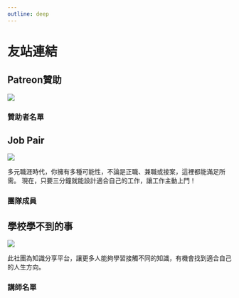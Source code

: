 ```yaml
---
outline: deep
---
```


# 友站連結

## Patreon贊助

<a href="https://patreon.com/user?u=113925482&utm_medium=clipboard_copy&utm_source=copyLink&utm_campaign=creatorshare_creator&utm_content=join_link" target="_blank">
    <img src="/affiliate/patreon-preview.png">
</a>

### 贊助者名單

<VPTeamMembers size="small" :members="patreonMembers" />

## Job Pair

<a href="https://job-pair.com" target="_blank">
    <img src="/affiliate/Top1.webp">
</a>

多元職涯時代，你擁有多種可能性，不論是正職、兼職或接案，這裡都能滿足所需。
現在，只要三分鐘就能設計適合自己的工作，讓工作主動上門！

### 團隊成員

<VPTeamMembers size="small" :members="jobPairMembers" />

## 學校學不到的事

<a href="https://reurl.cc/V4qLjn" target="_blank">
    <img src="/affiliate/373705383_7289266461088207_4973358589488189134_n.jpg">
</a>

此社團為知識分享平台，讓更多人能夠學習接觸不同的知識，有機會找到適合自己的人生方向。

### 講師名單

<VPTeamMembers size="small" :members="socialSchoolMembers" />

<script setup>
import {
  VPTeamPage,
  VPTeamPageTitle,
  VPTeamMembers,
  VPTeamPageSection
} from 'vitepress/theme'

const lineSvg = `<svg fill="#000000" height="800px" width="800px" version="1.1" id="Capa_1" xmlns="http://www.w3.org/2000/svg" xmlns:xlink="http://www.w3.org/1999/xlink"
  viewBox="0 0 296.528 296.528" xml:space="preserve">
<g>
 <path d="M295.838,115.347l0.003-0.001l-0.092-0.76c-0.001-0.013-0.002-0.023-0.004-0.036c-0.001-0.011-0.002-0.021-0.004-0.032
  l-0.344-2.858c-0.069-0.574-0.148-1.228-0.238-1.974l-0.072-0.594l-0.147,0.018c-3.617-20.571-13.553-40.093-28.942-56.762
  c-15.317-16.589-35.217-29.687-57.548-37.878c-19.133-7.018-39.434-10.577-60.337-10.577c-28.22,0-55.627,6.637-79.257,19.193
  C23.289,47.297-3.585,91.799,0.387,136.461c2.056,23.111,11.11,45.11,26.184,63.621c14.188,17.423,33.381,31.483,55.503,40.66
  c13.602,5.642,27.051,8.301,41.291,11.116l1.667,0.33c3.921,0.776,4.975,1.842,5.247,2.264c0.503,0.784,0.24,2.329,0.038,3.18
  c-0.186,0.785-0.378,1.568-0.57,2.352c-1.529,6.235-3.11,12.683-1.868,19.792c1.428,8.172,6.531,12.859,14.001,12.86
  c0.001,0,0.001,0,0.002,0c8.035,0,17.18-5.39,23.231-8.956l0.808-0.475c14.436-8.478,28.036-18.041,38.271-25.425
  c22.397-16.159,47.783-34.475,66.815-58.17C290.172,175.745,299.2,145.078,295.838,115.347z M92.343,160.561H66.761
  c-3.866,0-7-3.134-7-7V99.865c0-3.866,3.134-7,7-7c3.866,0,7,3.134,7,7v46.696h18.581c3.866,0,7,3.134,7,7
  C99.343,157.427,96.209,160.561,92.343,160.561z M119.03,153.371c0,3.866-3.134,7-7,7c-3.866,0-7-3.134-7-7V99.675
  c0-3.866,3.134-7,7-7c3.866,0,7,3.134,7,7V153.371z M182.304,153.371c0,3.033-1.953,5.721-4.838,6.658
  c-0.712,0.231-1.441,0.343-2.161,0.343c-2.199,0-4.323-1.039-5.666-2.888l-25.207-34.717v30.605c0,3.866-3.134,7-7,7
  c-3.866,0-7-3.134-7-7v-52.16c0-3.033,1.953-5.721,4.838-6.658c2.886-0.936,6.045,0.09,7.827,2.545l25.207,34.717V99.675
  c0-3.866,3.134-7,7-7c3.866,0,7,3.134,7,7V153.371z M233.311,159.269h-34.645c-3.866,0-7-3.134-7-7v-26.847V98.573
  c0-3.866,3.134-7,7-7h33.57c3.866,0,7,3.134,7,7s-3.134,7-7,7h-26.57v12.849h21.562c3.866,0,7,3.134,7,7c0,3.866-3.134,7-7,7
  h-21.562v12.847h27.645c3.866,0,7,3.134,7,7S237.177,159.269,233.311,159.269z"/>
</g>
</svg>`

const patreonMembers = [
  {
    avatar: `/affiliate/logo.png`,
    name: '名稱',
    title: '職稱',
    desc: '個人化描述',
    org: '組織與組織連結',
    orgLink: 'https://patreon.com/user?u=113925482&utm_medium=clipboard_copy&utm_source=copyLink&utm_campaign=creatorshare_creator&utm_content=join_link',
    links: [
      { icon: { svg: lineSvg }, link: 'https://line.me/ti/g2/w2xjp79QxMO76vVw_aQuEqeH2ahdcn7uY7lQAg'},
      { icon: 'instagram', link: 'https://www.instagram.com/econ.sense/' },
      { icon: 'facebook', link: 'https://www.facebook.com/profile.php?id=100069740545113' },
      { icon: 'github', link: 'https://github.com/Chuiantw1212' },
    ]
  },
]

const jobPairMembers = [
  {
    avatar: `/affiliate/sandy.jpg`,
    name: 'Sandy',
    title: 'CEO',
    desc: 'Live like you mean it！',
    links: [
      { icon: 'facebook', link: 'https://www.facebook.com/sandyylchiu/' },
    ]
  },
  {
    avatar: `/affiliate/1700901417115.jpg`,
    name: '朱奕安',
    title: 'Co-Founder',
    desc: '我禿了，也變強了',
    links: [
      { icon: 'facebook', link: 'https://www.facebook.com/profile.php?id=100069740545113' },
      { icon: 'github', link: 'https://github.com/Chuiantw1212' },
    ]
  },
  {
    avatar: `/affiliate/jun.png`,
    name: '陸盈君',
    desc: '如果沒有夢想，那跟叉燒有什麼區別',
    title: 'UIUX Designer',
  },
]

const socialSchoolMembers = [
  {
    avatar: `/affiliate/point38.jpeg`,
    name: '.38陳宇凱',
    title: '創辦人、房地產講師',
    org: '學校學不到的事',
    orgLink: 'https://reurl.cc/V4qLjn',
    links: [
      {
        icon: { svg: lineSvg }, link: "https://reurl.cc/V4qLjn",
      },
      { icon: 'facebook', link: 'https://www.facebook.com/profile.php?id=100000116381657' },
    ]
  },
  {
    avatar: `/affiliate/minYoung.jpg`,
    name: '茗羕教練',
    title: '健身教練.講師',
    desc:'用聽的懂健康,用大腦練肌肉!',
    links: [
      { icon: { svg: lineSvg }, link: 'https://reurl.cc/L6kyVx'},
      { icon: 'facebook', link: 'https://www.facebook.com/SC.SportConsultant' },
    ]
  },
   {
    avatar: `/affiliate/1700901417115.jpg`,
    name: '朱奕安',
    title: '理財講師',
    desc: '我禿了，也變強了',
    links: [
      { icon: 'facebook', link: 'https://www.facebook.com/profile.php?id=100069740545113' },
      { icon: 'github', link: 'https://github.com/Chuiantw1212' },
    ]
  },
]

// You've been invited to join "常識經濟學". Visit the link below to join the OpenChat. https://line.me/ti/g2/w2xjp79QxMO76vVw_aQuEqeH2ahdcn7uY7lQAg?utm_source=invitation&utm_medium=link_copy&utm_campaign=default
</script>
